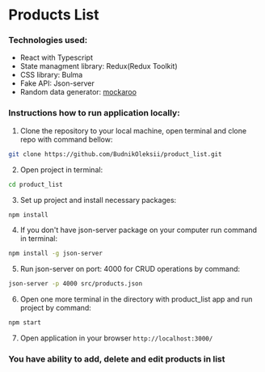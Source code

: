 # Products List

### Technologies used:
- React with Typescript
- State managment library: Redux(Redux Toolkit)
- CSS library: Bulma
- Fake API: Json-server
- Random data generator: [mockaroo](https://www.mockaroo.com)

### Instructions how to run application locally:
1. Clone the repository to your local machine, open terminal and clone repo with command bellow:
```bash 
git clone https://github.com/BudnikOleksii/product_list.git
```
2. Open project in terminal:
```bash 
cd product_list
```
3. Set up project and install necessary packages:
```bash 
npm install
```
4. If you don't have json-server package on your computer run command in terminal:
```bash 
npm install -g json-server
```
5. Run json-server on port: 4000 for CRUD operations by command:
```bash 
json-server -p 4000 src/products.json
```
6. Open one more terminal in the directory with product_list app and run project by command:
```bash 
npm start
```
7. Open application in your browser `http://localhost:3000/`

### You have ability to add, delete and edit products in list

